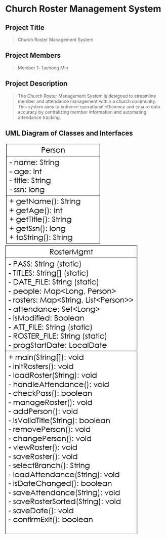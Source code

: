 # Church Roster Management System

## Project Title
>Church Roster Management System

## Project Members
>Member 1: Taehong Min

## Project Description
>The Church Roster Management System is designed to streamline member and attendance management within a church community. This system aims to enhance operational efficiency and ensure data accuracy by centralizing member information and automating attendance tracking.

## UML Diagram of Classes and Interfaces
<img src='https://github.com/mintao23/JavaFinalProject/blob/master/screenshot/Person.png'>
<img src='https://github.com/mintao23/JavaFinalProject/blob/master/screenshot/mgmt.png'>  
